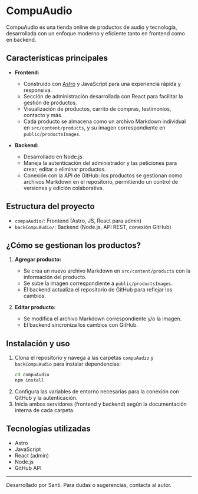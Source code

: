 # CompuAudio

CompuAudio es una tienda online de productos de audio y tecnología, desarrollada con un enfoque moderno y eficiente tanto en frontend como en backend.

## Características principales

- **Frontend:**
  - Construido con [Astro](https://astro.build/) y JavaScript para una experiencia rápida y responsiva.
  - Sección de administración desarrollada con React para facilitar la gestión de productos.
  - Visualización de productos, carrito de compras, testimonios, contacto y más.
  - Cada producto se almacena como un archivo Markdown individual en `src/content/products`, y su imagen correspondiente en `public/productsImages`.

- **Backend:**
  - Desarrollado en Node.js.
  - Maneja la autenticación del administrador y las peticiones para crear, editar o eliminar productos.
  - Conexión con la API de GitHub: los productos se gestionan como archivos Markdown en el repositorio, permitiendo un control de versiones y edición colaborativa.

## Estructura del proyecto

- `compuAudio/`: Frontend (Astro, JS, React para admin)
- `backCompuAudio/`: Backend (Node.js, API REST, conexión GitHub)

## ¿Cómo se gestionan los productos?

1. **Agregar producto:**
   - Se crea un nuevo archivo Markdown en `src/content/products` con la información del producto.
   - Se sube la imagen correspondiente a `public/productsImages`.
   - El backend actualiza el repositorio de GitHub para reflejar los cambios.

2. **Editar producto:**
   - Se modifica el archivo Markdown correspondiente y/o la imagen.
   - El backend sincroniza los cambios con GitHub.

## Instalación y uso

1. Clona el repositorio y navega a las carpetas `compuAudio` y `backCompuAudio` para instalar dependencias:
   ```bash
   cd compuAudio
   npm install
   ```
2. Configura las variables de entorno necesarias para la conexión con GitHub y la autenticación.
3. Inicia ambos servidores (frontend y backend) según la documentación interna de cada carpeta.

## Tecnologías utilizadas

- Astro
- JavaScript
- React (admin)
- Node.js
- GitHub API

---
Desarrollado por Santi. Para dudas o sugerencias, contacta al autor.
